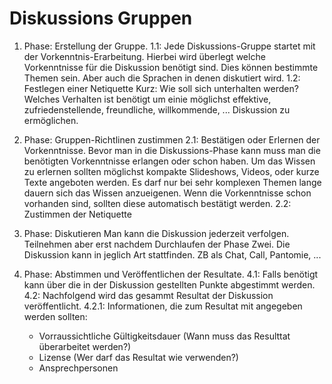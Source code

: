 
# Diskussions Gruppen

1. Phase: Erstellung der Gruppe.
1.1: Jede Diskussions-Gruppe startet mit der Vorkenntnis-Erarbeitung.
	Hierbei wird überlegt welche Vorkenntnisse für die Diskussion benötigt sind.
	Dies können bestimmte Themen sein. Aber auch die Sprachen in denen diskutiert wird.
1.2: Festlegen einer Netiquette
	Kurz: Wie soll sich unterhalten werden?
	Welches Verhalten ist benötigt um einie möglichst effektive, zufriedenstellende, freundliche, willkommende, ... Diskussion zu ermöglichen.

2. Phase: Gruppen-Richtlinen zustimmen
2.1: Bestätigen oder Erlernen der Vorkenntnisse.
	Bevor man in die Diskussions-Phase kann muss man die benötigten Vorkenntnisse erlangen oder schon haben.
	Um das Wissen zu erlernen sollten möglichst kompakte Slideshows, Videos, oder kurze Texte angeboten werden. Es darf nur bei sehr komplexen Themen lange dauern sich das Wissen anzueigenen.
	Wenn die Vorkenntnisse schon vorhanden sind, sollten diese automatisch bestätigt werden.
2.2: Zustimmen der Netiquette

3. Phase: Diskutieren
	Man kann die Diskussion jederzeit verfolgen.
	Teilnehmen aber erst nachdem Durchlaufen der Phase Zwei.
	Die Diskussion kann in jeglich Art stattfinden. ZB als Chat, Call, Pantomie, ...

4. Phase: Abstimmen und Veröffentlichen der Resultate.
4.1: Falls benötigt kann über die in der Diskussion gestellten Punkte abgestimmt werden.
4.2: Nachfolgend wird das gesammt Resultat der Diskussion veröffentlicht.
4.2.1: Informationen, die zum Resultat mit angegeben werden sollten:
	- Vorraussichtliche Gültigkeitsdauer (Wann muss das Resulttat überarbeitet werden?)
	- Lizense (Wer darf das Resultat wie verwenden?)
	- Ansprechpersonen